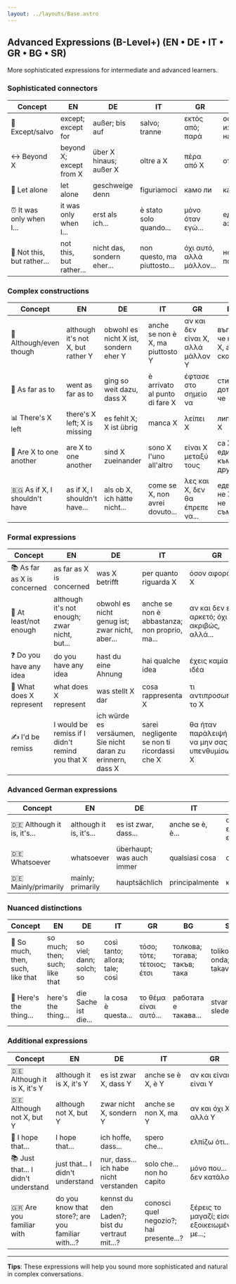 ```yaml
---
layout: ../layouts/Base.astro
---
```

## Advanced Expressions (B-Level+) (EN • DE • IT • GR • BG • SR)

More sophisticated expressions for intermediate and advanced learners.

### Sophisticated connectors
| Concept | EN | DE | IT | GR | BG | SR |
|---|---|---|---|---|---|---|
| 🚫 Except/salvo | except; except for | außer; bis auf | salvo; tranne | εκτός από; παρά | освен; с изключение на | osim; izuzev |
| ↔️ Beyond X | beyond X; except from X | über X hinaus; außer X | oltre a X | πέρα από X | отвъд X | preko X; izvan X |
| 🎯 Let alone | let alone | geschweige denn | figuriamoci | камо ли | камо ли | a kamoli |
| ⏰ It was only when I... | it was only when I... | erst als ich... | è stato solo quando... | μόνο όταν εγώ... | едва когато аз... | tek kada sam... |
| 🔄 Not this, but rather... | not this, but rather... | nicht das, sondern eher... | non questo, ma piuttosto... | όχι αυτό, αλλά μάλλον... | не това, а по-скоро... | ne ovo, već... |

### Complex constructions
| Concept | EN | DE | IT | GR | BG | SR |
|---|---|---|---|---|---|---|
| 🤷 Although/even though | although it's not X, but rather Y | obwohl es nicht X ist, sondern eher Y | anche se non è X, ma piuttosto Y | αν και δεν είναι X, αλλά μάλλον Y | въпреки че не е X, а по-скоро Y | iako nije X, već Y |
| 🎯 As far as to | went as far as to | ging so weit dazu, dass X | è arrivato al punto di fare X | έφτασε στο σημείο να | стигна дотам, че | išao je dotle da |
| 📊 There's X left | there's X left; X is missing | es fehlt X; X ist übrig | manca X | λείπει X | липсва X | ostalo je X; fali X |
| 🤷 Are X to one another | are X to one another | sind X zueinander | sono X l'uno all'altro | είναι X μεταξύ τους | са X един към друг | su X jedan drugome |
| 🇧🇬 As if X, I shouldn't have | as if X, I shouldn't have... | als ob X, ich hätte nicht... | come se X, non avrei dovuto... | λες και X, δεν θα έπρεπε να... | едва ли не X, да не съм... | kao da X, nisam trebao... |

### Formal expressions
| Concept | EN | DE | IT | GR | BG | SR |
|---|---|---|---|---|---|---|
| 📚 As far as X is concerned | as far as X is concerned | was X betrifft | per quanto riguarda X | όσον αφορά το X | що се отнася до X | što se tiče X |
| 🎯 At least/not enough | although it's not enough; zwar nicht, but... | obwohl es nicht genug ist; zwar nicht, aber... | anche se non è abbastanza; non proprio, ma... | αν και δεν είναι αρκετό; όχι ακριβώς, αλλά... | въпреки че не е достатъчно; не точно, но... | iako nije dovoljno; doduše ne, ali... |
| ❓ Do you have any idea | do you have any idea | hast du eine Ahnung | hai qualche idea | έχεις καμία ιδέα | имаш ли представа | da li imaš predstavu |
| 📍 What does X represent | what does X represent | was stellt X dar | cosa rappresenta X | τι αντιπροσωπεύει το X | какво представлява X | šta predstavlja X |
| ✍️ I'd be remiss | I would be remiss if I didn't remind you that X | ich würde es versäumen, Sie nicht daran zu erinnern, dass X | sarei negligente se non ti ricordassi che X | θα ήταν παράλειψή μου να μην σας υπενθυμίσω ότι X | би било пропуск от моя страна да не ви напомня, че X | bio bih nemaran ako vas ne podsetim da X |

### Advanced German expressions
| Concept | EN | DE | IT | GR | BG | SR |
|---|---|---|---|---|---|---|
| 🇩🇪 Although it is, it's... | although it is, it's... | es ist zwar, dass... | anche se è, è... | αν και είναι, είναι... | въпреки че е, е... | iako jeste, to je... |
| 🇩🇪 Whatsoever | whatsoever | überhaupt; was auch immer | qualsiasi cosa | οτιδήποτε | изобщо какво и да е | bilo šta; uopšte |
| 🇩🇪 Mainly/primarily | mainly; primarily | hauptsächlich | principalmente | κυρίως | основно | uglavnom |

### Nuanced distinctions
| Concept | EN | DE | IT | GR | BG | SR |
|---|---|---|---|---|---|---|
| 🔄 So much, then, such, like that | so much; then; such; like that | so viel; dann; solch; so | così tanto; allora; tale; così | τόσο; τότε; τέτοιος; έτσι | толкова; тогава; такъв; така | toliko; onda; takav; tako |
| 🎯 Here's the thing... | here's the thing... | die Sache ist die... | la cosa è questa... | το θέμα είναι αυτό... | работата е такава... | stvar je u sledećem... |

### Additional expressions
| Concept | EN | DE | IT | GR | BG | SR |
|---|---|---|---|---|---|---|
| 🇩🇪 Although it is X, it's Y | although it is X, it's Y | es ist zwar X, dass Y | anche se è X, è Y | αν και είναι X, είναι Y | въпреки че е X, е Y | iako je X, to je Y |
| 🇩🇪 Although not X, but Y | although not X, but Y | zwar nicht X, sondern Y | anche se non X, ma Y | αν και όχι X, αλλά Y | въпреки че не е X, а Y | doduše ne X, ali Y |
| 🤞 I hope that... | I hope that... | ich hoffe, dass... | spero che... | ελπίζω ότι... | дано да... | nadam se da... |
| 📚 Just that... I didn't understand | just that... I didn't understand | nur, dass... ich habe nicht verstanden | solo che... non ho capito | μόνο που... δεν κατάλαβα | само, че... не разбрах | samo što... nisam razumeo |
| 🇬🇷 Are you familiar with | do you know that store?; are you familiar with...? | kennst du den Laden?; bist du vertraut mit...? | conosci quel negozio?; hai presente...? | ξέρεις το μαγαζί; είσαι εξοικειωμένος με...; | познаваш ли този магазин?; запознат ли си с...? | da li poznaješ tu prodavnicu?; da li si upoznat sa...? |

---
**Tips**: These expressions will help you sound more sophisticated and natural in complex conversations.
